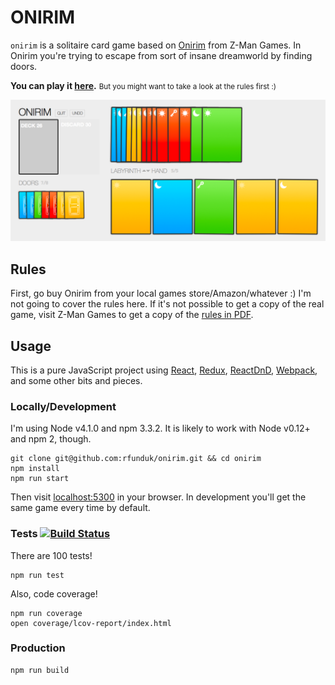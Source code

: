 # ONIRIM

`onirim` is a solitaire card game based on [Onirim][Onirim] from
Z-Man Games. In Onirim you're trying to escape from sort of insane
dreamworld by finding doors.

<strong>You can play it [here](https://ryanfunduk.com/onirim).</strong>
<small>But you might want to take a look at the rules first :)</small>

![Screenshot](./screenshot.png)

[Onirim]: http://zmangames.com/product-details.php?id=1536


## Rules

First, go buy Onirim from your local games store/Amazon/whatever :)
I'm not going to cover the rules here. If it's not possible
to get a copy of the real game, visit Z-Man Games to get
a copy of the [rules in PDF][PDF].

[PDF]: http://zmangames.com/rulebooks/Onirim.pdf


## Usage

This is a pure JavaScript project using [React][React], [Redux][Redux],
[ReactDnD][ReactDnD], [Webpack][Webpack], and some other bits and pieces.

[React]: http://facebook.github.io/react/
[Redux]: https://github.com/rackt/redux
[ReactDnD]: http://gaearon.github.io/react-dnd/
[Webpack]: http://webpack.github.io/


### Locally/Development

I'm using Node v4.1.0 and npm 3.3.2. It is likely to
work with Node v0.12+ and npm 2, though.

    git clone git@github.com:rfunduk/onirim.git && cd onirim
    npm install
    npm run start

Then visit [localhost:5300](http://localhost:5300) in your browser.
In development you'll get the same game every time by default.


### Tests [![Build Status](https://travis-ci.org/rfunduk/onirim.svg?branch=master)](https://travis-ci.org/rfunduk/onirim)

There are 100 tests!

    npm run test

Also, code coverage!

    npm run coverage
    open coverage/lcov-report/index.html


### Production

    npm run build
